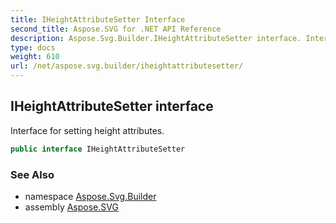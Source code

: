 ```yaml
---
title: IHeightAttributeSetter Interface
second_title: Aspose.SVG for .NET API Reference
description: Aspose.Svg.Builder.IHeightAttributeSetter interface. Interface for setting height attributes
type: docs
weight: 610
url: /net/aspose.svg.builder/iheightattributesetter/
---
```

## IHeightAttributeSetter interface

Interface for setting height attributes.

```csharp
public interface IHeightAttributeSetter
```

### See Also

* namespace [Aspose.Svg.Builder](../../aspose.svg.builder/)
* assembly [Aspose.SVG](../../)
